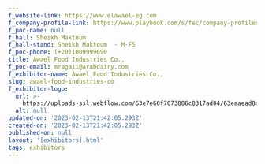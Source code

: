 ```yaml
---
f_website-link: https://www.elawael-eg.com
f_company-profile-link: https://www.playbook.com/s/fec/company-profiles
f_poc-name: null
f_hall: Sheikh Maktoum
f_hall-stand: Sheikh Maktoum  - M-F5
f_poc-phone: (+20)1009999690
title: Awael Food Industries Co.,
f_poc-email: mragaii@arabdairy.com
f_exhibitor-name: Awael Food Industries Co.,
slug: awael-food-industries-co
f_exhibitor-logo:
  url: >-
    https://uploads-ssl.webflow.com/63e7e60f7073806c8317ad04/63eaaead8a6e6ffd04557e18_NjBhMA.jpeg
  alt: null
updated-on: '2023-02-13T21:42:05.293Z'
created-on: '2023-02-13T21:42:05.293Z'
published-on: null
layout: '[exhibitors].html'
tags: exhibitors
---
```



